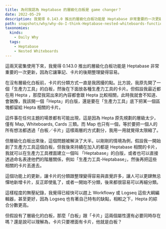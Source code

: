 ```yaml
---
title: 為何我認為 Heptabase 的層級化白板是 game changer？
date: 2022-05-29
description: 我覺得 0.143.0 推出的層級化白板功能是 Heptabase 非常重要的一次更新，因為它讓筆記、卡片的後期整理變得容易。
path: snapshots/why/why-do-I-think-Heptabase-nested-whiteboards-function-is-a-game-changer
taxonomies:
  kinds: 
    - Daily Why
  tags: 
    - Heptabase
    - Nested Whiteboards
---
```


這兩天密集使用下來，我覺得 0.143.0 推出的層級化白板功能是 Heptabase 非常重要的一次更新，因為它讓筆記、卡片的後期整理變得容易。

在沒有層級化白板前，卡片的分類方式一直是我困擾的點。比方說，我原先開了一個「生產力工具」的白板，然後在下面放各種生產力工具的卡片。但假設我最近都在用 Hepta ，那麼我寫出來的內容都會跟 Hepta 比較相關，此時我就會不知道、會猶豫，我該開一個「Hepta」的白版，還是要在「生產力工具」底下把某一個區塊都留給 Hepta 相關的卡片。

這件事在任何主題的場景都有可能出現，這是因為 Hepta 原先規劃的層級太少，僅有 Map, Whiteboards, Cards 三類。而 Map 也只有一個，等於要把一個人的所有想法都透過「白板／卡片」這樣兩層的方式劃分，我用一用就覺得太限縮了。

但層級化白板出來後，這個問題被解決了大半。以剛剛的情境為例，假設我一開始創了生產力工具這個白板，但我後來持續在加入的都是 Heptabase 相關的卡片，我就可以在生產力工具裡面建立一個叫 「Heptabase」的白版，或者也可以直接透過命名表達他們的階層關係，例如「生產力工具-Heptabase」，然後再把這些相關的卡片丟進去。

這個功能上的更新，讓卡片的分類跟整理變得容易與直覺許多，讓人可以更肆無忌憚地新增卡片，反正即使亂了，或者一開始不分類，後來都很容易可以再細分類。

這樣程度的無壓紀錄，我覺得已經快可以趕上 Workflowy 或 Logseq 這些大綱編輯器，甚至更好，因為 Logseq 也有著自己特有的缺點，相較之下，Hepta 的綜合分數更高。

但假設有了層級化的白板，那麼「白板」跟「卡片」這兩個屬性還有必要同時存在嗎？還是說可以理解為，卡片只要裡面有卡片，他就是白板？